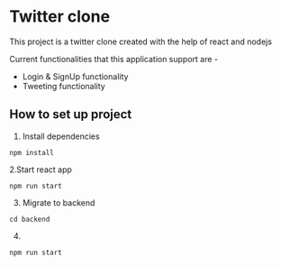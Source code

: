 # Twitter clone 
This project is a twitter clone created with the help of react and nodejs

Current functionalities that this application support are -
- Login & SignUp functionality
- Tweeting functionality


## How to set up project
1. Install dependencies 
```
npm install
```
2.Start react app
```
npm run start

```
3. Migrate to backend

```
cd backend 
```
4. 
```
npm run start
```

